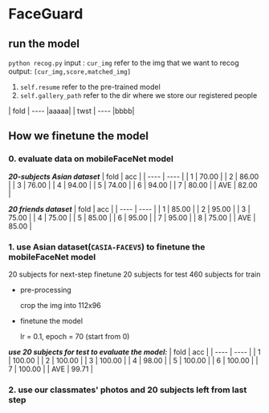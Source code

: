 # FaceGuard
## run the model
`python recog.py`
input : `cur_img` refer to the img that we want to recog
output: `[cur_img,score,matched_img]`


1. `self.resume` refer to the pre-trained model
2. `self.gallery_path` refer to the dir where we store our registered people
 
|  fold   | ----  |aaaaa|
|  twst  | ----  |bbbb|


## How we finetune the model
### 0. evaluate data on mobileFaceNet model
***20-subjects Asian dataset***
|  fold   | acc  |
|  ----  | ----  |
| 1  | 70.00 |
| 2  | 86.00 |
| 3  | 76.00 |
| 4  | 94.00 |
| 5  | 74.00 |
| 6  | 94.00 |
| 7  | 80.00 |
| AVE  | 82.00 |

***20 friends dataset***
|  fold   | acc  |
|  ----  | ----  |
| 1  | 85.00 |
| 2  | 95.00 |
| 3  | 75.00 |
| 4  | 75.00 |
| 5  | 85.00 |
| 6  | 95.00 |
| 7  | 95.00 |
| 8  | 75.00 |
| AVE  | 85.00 |

### 1. use Asian dataset(`CASIA-FACEV5`) to finetune the mobileFaceNet model
20 subjects for next-step finetune
20 subjects for test
460 subjects for train
- pre-processing

  crop the img into 112x96

- finetune the model

  lr = 0.1, 
  epoch = 70 (start from 0)

***use 20 subjects for test to evaluate the model:***
|  fold   | acc  |
|  ----  | ----  |
| 1  | 100.00 |
| 2  | 100.00 |
| 3  | 100.00 |
| 4  | 98.00 |
| 5  | 100.00 |
| 6  | 100.00 |
| 7  | 100.00 |
| AVE  | 99.71 |

### 2. use our classmates' photos and 20 subjects left from last step



